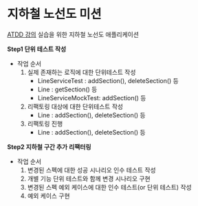 # 지하철 노선도 미션
[ATDD 강의](https://edu.nextstep.camp/c/R89PYi5H) 실습을 위한 지하철 노선도 애플리케이션

**Step1 단위 테스트 작성**
- 작업 순서
    1. 실제 존재하는 로직에 대한 단위테스트 작성
       - LineServiceTest : addSection(), deleteSection() 등
       - Line : getSection() 등
       - LineServiceMockTest: addSection() 등 
    2. 리팩토링 대상에 대한 단위테스트 작성 
       - Line : addSection(), deleteSection() 등
    3. 리팩토링 진행
       - Line : addSection(), deleteSection() 등 
    
**Step2 지하철 구간 추가 리팩터링**
- 작업 순서
    1. 변경된 스펙에 대한 성공 시나리오 인수 테스트 작성
    2. 개별 기능 단위 테스트와 함께 변경 시나리오 구현
    3. 변경된 스펙 예외 케이스에 대한 인수 테스트(or 단위 테스트) 작성
    4. 예외 케이스 구현
    